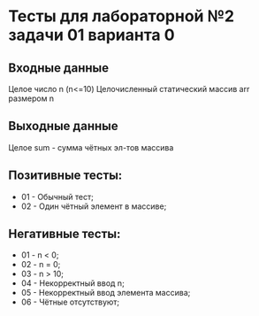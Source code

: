 # Тесты для лабораторной №2 задачи 01 варианта 0

## Входные данные
Целое число n (n<=10)
Целочисленный статический массив arr размером n

## Выходные данные
Целое sum - сумма чётных эл-тов массива

## Позитивные тесты:
- 01 - Обычный тест;
- 02 - Один чётный элемент в массиве;

## Негативные тесты:
- 01 - n < 0;
- 02 - n = 0;
- 03 - n > 10;
- 04 - Некорректный ввод n;
- 05 - Некорректный ввод элемента массива;
- 06 - Чётные отсутствуют;
